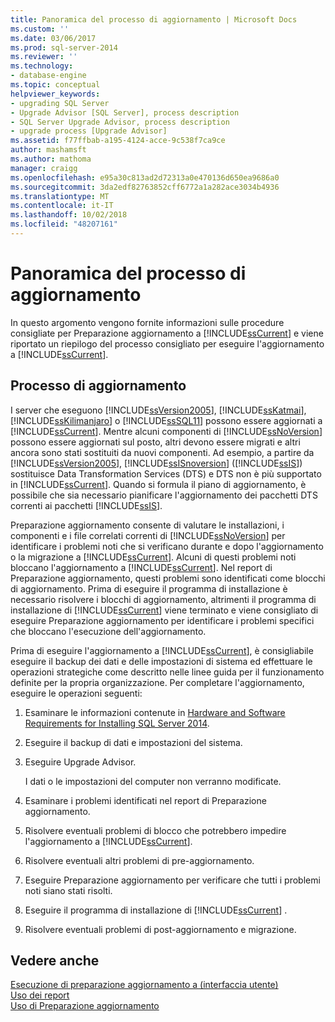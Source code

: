 ```yaml
---
title: Panoramica del processo di aggiornamento | Microsoft Docs
ms.custom: ''
ms.date: 03/06/2017
ms.prod: sql-server-2014
ms.reviewer: ''
ms.technology:
- database-engine
ms.topic: conceptual
helpviewer_keywords:
- upgrading SQL Server
- Upgrade Advisor [SQL Server], process description
- SQL Server Upgrade Advisor, process description
- upgrade process [Upgrade Advisor]
ms.assetid: f77ffbab-a195-4124-acce-9c538f7ca9ce
author: mashamsft
ms.author: mathoma
manager: craigg
ms.openlocfilehash: e95a30c813ad2d72313a0e470136d650ea9686a0
ms.sourcegitcommit: 3da2edf82763852cff6772a1a282ace3034b4936
ms.translationtype: MT
ms.contentlocale: it-IT
ms.lasthandoff: 10/02/2018
ms.locfileid: "48207161"
---
```

# <a name="upgrade-process-overview"></a>Panoramica del processo di aggiornamento
  In questo argomento vengono fornite informazioni sulle procedure consigliate per Preparazione aggiornamento a [!INCLUDE[ssCurrent](../../includes/sscurrent-md.md)] e viene riportato un riepilogo del processo consigliato per eseguire l'aggiornamento a [!INCLUDE[ssCurrent](../../includes/sscurrent-md.md)].  
  
## <a name="upgrade-process"></a>Processo di aggiornamento  
 I server che eseguono [!INCLUDE[ssVersion2005](../../includes/ssversion2005-md.md)], [!INCLUDE[ssKatmai](../../includes/sskatmai-md.md)], [!INCLUDE[ssKilimanjaro](../../includes/sskilimanjaro-md.md)] o [!INCLUDE[ssSQL11](../../includes/sssql11-md.md)] possono essere aggiornati a [!INCLUDE[ssCurrent](../../includes/sscurrent-md.md)]. Mentre alcuni componenti di [!INCLUDE[ssNoVersion](../../includes/ssnoversion-md.md)] possono essere aggiornati sul posto, altri devono essere migrati e altri ancora sono stati sostituiti da nuovi componenti. Ad esempio, a partire da [!INCLUDE[ssVersion2005](../../includes/ssversion2005-md.md)], [!INCLUDE[ssISnoversion](../../includes/ssisnoversion-md.md)] ([!INCLUDE[ssIS](../../includes/ssis-md.md)]) sostituisce Data Transformation Services (DTS) e DTS non è più supportato in [!INCLUDE[ssCurrent](../../includes/sscurrent-md.md)]. Quando si formula il piano di aggiornamento, è possibile che sia necessario pianificare l'aggiornamento dei pacchetti DTS correnti ai pacchetti [!INCLUDE[ssIS](../../includes/ssis-md.md)].  
  
 Preparazione aggiornamento consente di valutare le installazioni, i componenti e i file correlati correnti di [!INCLUDE[ssNoVersion](../../includes/ssnoversion-md.md)] per identificare i problemi noti che si verificano durante e dopo l'aggiornamento o la migrazione a [!INCLUDE[ssCurrent](../../includes/sscurrent-md.md)]. Alcuni di questi problemi noti bloccano l'aggiornamento a [!INCLUDE[ssCurrent](../../includes/sscurrent-md.md)]. Nel report di Preparazione aggiornamento, questi problemi sono identificati come blocchi di aggiornamento. Prima di eseguire il programma di installazione è necessario risolvere i blocchi di aggiornamento, altrimenti il programma di installazione di [!INCLUDE[ssCurrent](../../includes/sscurrent-md.md)] viene terminato e viene consigliato di eseguire Preparazione aggiornamento per identificare i problemi specifici che bloccano l'esecuzione dell'aggiornamento.  
  
 Prima di eseguire l'aggiornamento a [!INCLUDE[ssCurrent](../../includes/sscurrent-md.md)], è consigliabile eseguire il backup dei dati e delle impostazioni di sistema ed effettuare le operazioni strategiche come descritto nelle linee guida per il funzionamento definite per la propria organizzazione. Per completare l'aggiornamento, eseguire le operazioni seguenti:  
  
1.  Esaminare le informazioni contenute in [Hardware and Software Requirements for Installing SQL Server 2014](hardware-and-software-requirements-for-installing-sql-server.md).  
  
2.  Eseguire il backup di dati e impostazioni del sistema.  
  
3.  Eseguire Upgrade Advisor.  
  
     I dati o le impostazioni del computer non verranno modificate.  
  
4.  Esaminare i problemi identificati nel report di Preparazione aggiornamento.  
  
5.  Risolvere eventuali problemi di blocco che potrebbero impedire l'aggiornamento a [!INCLUDE[ssCurrent](../../includes/sscurrent-md.md)].  
  
6.  Risolvere eventuali altri problemi di pre-aggiornamento.  
  
7.  Eseguire Preparazione aggiornamento per verificare che tutti i problemi noti siano stati risolti.  
  
8.  Eseguire il programma di installazione di [!INCLUDE[ssCurrent](../../includes/sscurrent-md.md)] .  
  
9. Risolvere eventuali problemi di post-aggiornamento e migrazione.  
  
## <a name="see-also"></a>Vedere anche  
 [Esecuzione di preparazione aggiornamento a &#40;interfaccia utente&#41;](../../../2014/sql-server/install/running-upgrade-advisor-user-interface.md)   
 [Uso dei report](../../../2014/sql-server/install/using-reports.md)   
 [Uso di Preparazione aggiornamento](../../../2014/sql-server/install/working-with-upgrade-advisor.md)  
  
  
